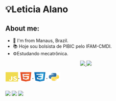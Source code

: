 # 💡Leticia Alano

## About me:

<ul>
    <li> 📍 I'm from Manaus, Brazil.</li>
    <li> 📚 Hoje sou bolsista de PIBIC pelo IFAM-CMDI.</li>
    <li> ⚙️Estudando mecatrônica.</li>
</ul>

<div align="center">
  <a href="https://beacons.ai/yLeticia">
  <img height="180em" src="https://github-readme-stats.vercel.app/api?username=yLeticia&show_icons=true&theme=dracula&include_all_commits=true&count_private=true"/>
  <img height="172em" src="https://github-readme-stats.vercel.app/api/top-langs/?username=yLeticia&layout=compact&langs_count=7&theme=dracula"/>
</div>

<div style="display: inline_block"><br>
  <img align="center" alt="Rafa-Js" height="30" width="40" src="https://raw.githubusercontent.com/devicons/devicon/master/icons/javascript/javascript-plain.svg">
  <img align="center" alt="Rafa-HTML" height="30" width="40" src="https://raw.githubusercontent.com/devicons/devicon/master/icons/html5/html5-original.svg">
  <img align="center" alt="Rafa-CSS" height="30" width="40" src="https://raw.githubusercontent.com/devicons/devicon/master/icons/css3/css3-original.svg">
  <img align="center" alt="Rafa-Python" height="30" width="40" src="https://raw.githubusercontent.com/devicons/devicon/master/icons/python/python-original.svg">
</div>
  
  ##
 
<div> 
  <a href="https://instagram.com/leticia_alano_" target="_blank"><img src="https://img.shields.io/badge/-Instagram-%23E4405F?style=for-the-badge&logo=instagram&logoColor=white" target="_blank"></a>
  <a href = "leticiaalano123@gmail.com@gmail.com"><img src="https://img.shields.io/badge/-Gmail-%23333?style=for-the-badge&logo=gmail&logoColor=white" target="_blank"></a>
  <a href="https://www.linkedin.com/in/leticia-alano-de-queiroz-75309b2b0/" target="_blank"><img src="https://img.shields.io/badge/-LinkedIn-%230077B5?style=for-the-badge&logo=linkedin&logoColor=white" target="_blank"></a> 
</div>
  

 
